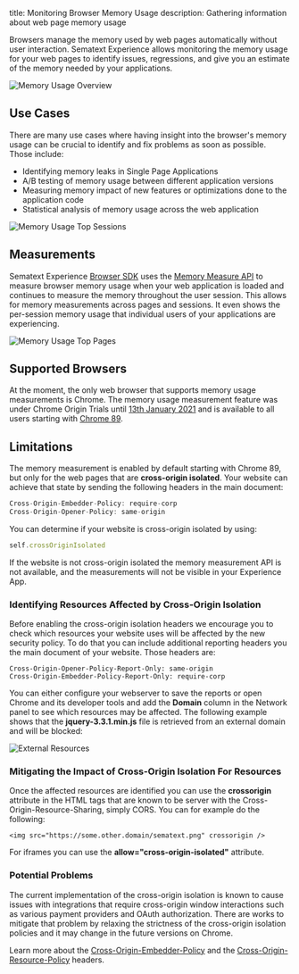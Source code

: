 title: Monitoring Browser Memory Usage
description: Gathering information about web page memory usage

Browsers manage the memory used by web pages automatically without user interaction. Sematext Experience allows monitoring the memory usage for your web pages to identify issues, regressions, and give you an estimate of the memory needed by your applications. 

<img
  class="content-modal-image"
  alt="Memory Usage Overview"
  title="Memory Usage Overview"
  src="../../images/experience/memory/overview.png"
/>

## Use Cases
There are many use cases where having insight into the browser's memory usage can be crucial to identify and fix problems as soon as possible. Those include:

 * Identifying memory leaks in Single Page Applications
 * A/B testing of memory usage between different application versions
 * Measuring memory impact of new features or optimizations done to the application code
 * Statistical analysis of memory usage across the web application

<img
  class="content-modal-image"
  alt="Memory Usage Top Sessions"
  title="Memory Usage Top Sessions"
  src="../../images/experience/memory/topsessions.png"
/>

## Measurements
Sematext Experience [Browser SDK](https://sematext.com/docs/agents/browser/) uses the [Memory Measure API](https://wicg.github.io/performance-measure-memory/) to measure browser memory usage when your web application is loaded and continues to measure the memory throughout the user session. This allows for memory measurements across pages and sessions. It even shows the per-session memory usage that individual users of your applications are experiencing. 

<img
  class="content-modal-image"
  alt="Memory Usage Top Pages"
  title="Memory Usage Top Pages"
  src="../../images/experience/memory/toppages.png"
/>

## Supported Browsers
At the moment, the only web browser that supports memory usage measurements is Chrome. The memory usage measurement feature was under Chrome Origin Trials until [13th January 2021](https://web.dev/origin-trials/) and is available to all users starting with [Chrome 89](https://www.chromestatus.com/feature/5685965186138112). 

## Limitations
The memory measurement is enabled by default starting with Chrome 89, but only for the web pages that are **cross-origin isolated**. Your website can achieve that state by sending the following headers in the main document:

```javascript
Cross-Origin-Embedder-Policy: require-corp
Cross-Origin-Opener-Policy: same-origin
```

You can determine if your website is cross-origin isolated by using:

```javascript
self.crossOriginIsolated
```

If the website is not cross-origin isolated the memory measurement API is not available, and the measurements will not be visible in your Experience App. 

### Identifying Resources Affected by Cross-Origin Isolation

Before enabling the cross-origin isolation headers we encourage you to check which resources your website uses will be affected by the new security policy. To do that you can include additional reporting headers you the main document of your website. Those headers are:

```
Cross-Origin-Opener-Policy-Report-Only: same-origin
Cross-Origin-Embedder-Policy-Report-Only: require-corp
```

You can either configure your webserver to save the reports or open Chrome and its developer tools and add the **Domain** column in the Network panel to see which resources may be affected. The following example shows that the **jquery-3.3.1.min.js** file is retrieved from an external domain and will be blocked:

<img
  class="content-modal-image"
  alt="External Resources"
  title="External Resources"
  src="../../images/experience/memory/external_resources.png"
/>

### Mitigating the Impact of Cross-Origin Isolation For Resources

Once the affected resources are identified you can use the **crossorigin** attribute in the HTML tags that are known to be server with the Cross-Origin-Resource-Sharing, simply CORS. You can for example do the following:

```
<img src="https://some.other.domain/sematext.png" crossorigin />
```

For iframes you can use the **allow="cross-origin-isolated"** attribute.

### Potential Problems

The current implementation of the cross-origin isolation is known to cause issues with integrations that require cross-origin window interactions such as various payment providers and OAuth authorization. There are works to mitigate that problem by relaxing the strictness of the cross-origin isolation policies and it may change in the future versions on Chrome.

Learn more about the [Cross-Origin-Embedder-Policy](https://developer.mozilla.org/en-US/docs/Web/HTTP/Headers/Cross-Origin-Embedder-Policy) and the [Cross-Origin-Resource-Policy](https://developer.mozilla.org/en-US/docs/Web/HTTP/Cross-Origin_Resource_Policy_(CORP)) headers.